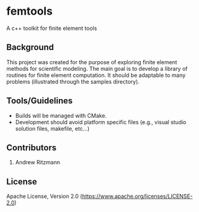 # femtools
A c++ toolkit for finite element tools

## Background
This project was created for the purpose of exploring finite element methods for scientific modeling. 
The main goal is to develop a library of routines for finite element computation. It should be adaptable
to many problems (illustrated through the samples directory).

##  Tools/Guidelines
- Builds will be managed with CMake.
- Development should avoid platform specific files (e.g., visual studio solution files, makefile, etc...)

## Contributors
1. Andrew Ritzmann

## License
Apache License, Version 2.0 (https://www.apache.org/licenses/LICENSE-2.0)
